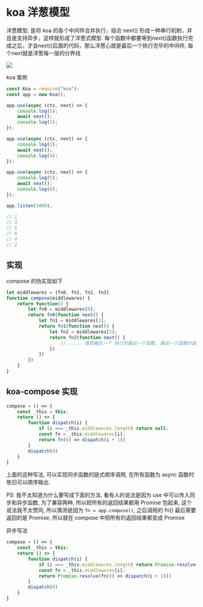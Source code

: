 <!--
Created: Mon May 25 2020 20:31:52 GMT+0800 (中国标准时间)
Modified: Wed May 27 2020 17:11:11 GMT+0800 (中国标准时间)
-->
<!-- Tag: js -->

# koa 洋葱模型

洋葱模型: 是将 koa 的各个中间件合并执行，结合 next() 形成一种串行机制，并且是支持异步，这样就形成了洋葱式模型. 每个函数中都要等到next()函数执行完成之后，才会next()后面的代码，那么洋葱心就是最后一个执行完毕的中间件, 每个next就是洋葱每一层的分界线

![](https://user-gold-cdn.xitu.io/2018/9/26/1661448ce8e66d5c?imageView2/0/w/1280/h/960/format/webp/ignore-error/1)

koa 案例

``` js
const Koa = require("koa");
const app = new Koa();

app.use(async (ctx, next) => {
    console.log(1);
    await next();
    console.log(2);
});

app.use(async (ctx, next) => {
    console.log(3);
    await next();
    console.log(4);
});

app.use(async (ctx, next) => {
    console.log(5);
    await next();
    console.log(6);
});

app.listen(3000);

// 1
// 3
// 5
// 6
// 4
// 2
```

## 实现
compose 的伪实现如下
```js
let middlewares = [fn0, fn1, fn2, fn3]
function compose(middlewares) {
    return function() {
        let fn0 = middlewares[0];
        return fn0(function next() {
            let fn1 = middlewares[1];
            return fn1(function next() {
                let fn2 = middlewares[2];
                return fn2(function next() {
                    //...... 直到最后一个 执行完最后一个函数, 最后一个函数的返回结果依次向上返回
                })
            })
        })
    }
}
```
## koa-compose 实现
```js 
compose = () => {
    const _this = this;
    return () => {
        function dispatch(i) {
            if (i === _this.middlewares.length) return null;
            const fn = _this.middlewares[i];
            return fn(() => dispatch(i + 1))
        }
        dispatch(0)
    }
}
```
上面的这种写法, 可以实现同步函数的链式顺序调用, 在所有函数为 async 函数时依旧可以顺序输出.

PS: 我不太知道为什么要写成下面的方法. 看有人的说法是因为 use 中可以传入同步和异步函数, 为了兼容两种, 所以把所有的返回结果都用 Promise 包起来, 这个说法我不太赞同, 所以猜测是因为 `fn = app.compose()`, 之后调用的 fn() 最后需要返回的是 Promise, 所以就在 compose 中把所有的返回结果都变成 Promise

异步写法
```js 
compose = () => {
    const _this = this;
    return () => {
        function dispatch(i) {
            if (i === _this.middlewares.length) return Promise.resolve();
            const fn = _this.middlewares[i];
            return Promise.resolve(fn(() => dispatch(i + 1)))
        }
        dispatch(0)
    }
}

```
